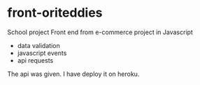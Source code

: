 # front-oriteddies
School project
Front end from e-commerce project in Javascript
- data validation
- javascript events
- api requests

The api was given. I have deploy it on heroku.
